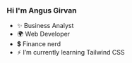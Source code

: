 ### Hi I'm Angus Girvan

- ✨ Business Analyst
- 🌍 Web Developer
- 💲 Finance nerd
- ⚡ I’m currently learning Tailwind CSS

